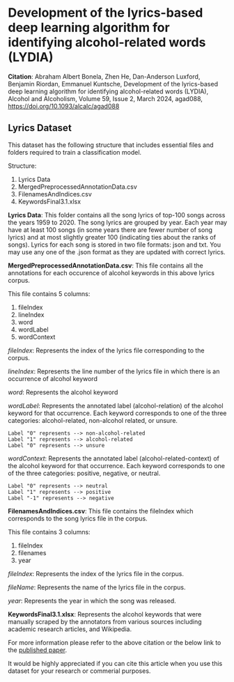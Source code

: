 # Development of the lyrics-based deep learning algorithm for identifying alcohol-related words (LYDIA)

**Citation**: Abraham Albert Bonela, Zhen He, Dan-Anderson Luxford, Benjamin 
Riordan,
Emmanuel Kuntsche, Development of the lyrics-based deep learning algorithm for identifying alcohol-related words (LYDIA), Alcohol and Alcoholism, Volume 59, Issue 2, March 2024, agad088, https://doi.org/10.1093/alcalc/agad088

## Lyrics Dataset

This dataset has the following structure that includes essential files and 
folders required to train a classification model.

Structure:
1. Lyrics Data
2. MergedPreprocessedAnnotationData.csv
3. FilenamesAndIndices.csv
4. KeywordsFinal3.1.xlsx

**Lyrics Data**: This folder contains all the song lyrics of top-100 songs 
across the years 1959 to 2020. The song lyrics are grouped by year. Each 
year may have at least 100 songs (in some years there are fewer number of 
song lyrics) and at most slightly greater 100 (indicating ties about the 
ranks of songs). Lyrics for each song is stored in two file formats: json 
and txt. You may use any one of the .json format as they are updated with 
correct lyrics.

**MergedPreprocessedAnnotationData.csv**: This file contains all the 
annotations for each occurence of alcohol keywords in this above lyrics 
corpus. 

This file contains 5 columns:
1. fileIndex
2. lineIndex
3. word
4. wordLabel
5. wordContext

_fileIndex_: Represents the index of the lyrics file corresponding to the 
corpus.

_lineIndex_: Represents the line number of the lyrics file in which there is an
occurrence of alcohol keyword

_word_: Represents the alcohol keyword

_wordLabel_: Represents the annotated label (alcohol-relation) of the 
alcohol keyword for that occurrence. Each keyword corresponds to one of the 
three categories: alcohol-related, non-alcohol related, or unsure. 
    
    Label "0" represents --> non-alcohol-related
    Label "1" represents --> alcohol-related
    Label "0" represents --> unsure


_wordContext_: Represents the annotated label (alcohol-related-context) of the 
alcohol keyword for that occurrence. Each keyword corresponds to one of the 
three categories: positive, negative, or neutral.
    
    Label "0" represents --> neutral
    Label "1" represents --> positive
    Label "-1" represents --> negative

**FilenamesAndIndices.csv**: This file contains the fileIndex which 
corresponds to the song lyrics file in the corpus.

This file contains 3 columns:
1. fileIndex
2. filenames
3. year

_fileIndex_: Represents the index of the lyrics file in the corpus.

_fileName_: Represents the name of the lyrics file in the corpus.

_year_: Represents the year in which the song was released.

**KeywordsFinal3.1.xlsx**: Represents the alcohol keywords that were 
manually scraped by the annotators from various sources including academic 
research articles, and Wikipedia.

For more information please refer to the above citation or the below link to 
the [published paper](https://doi.org/10.1093/alcalc/agad088).

It would be highly appreciated if you can cite this article when you use this dataset 
for your research or commerial purposes. 